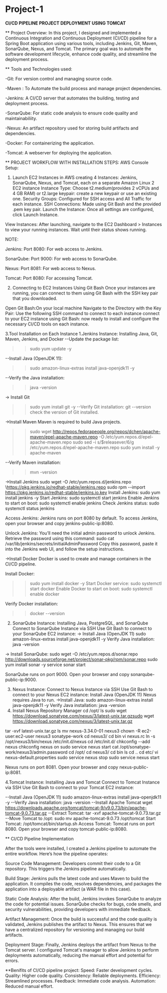 # Project-1
**CI/CD PIPELINE PROJECT DEPLOYMENT USING TOMCAT**

** Project Overview:
In this project, I designed and implemented a Continuous Integration and Continuous Deployment (CI/CD) pipeline for a Spring Boot application using various tools, including Jenkins, Git, Maven, SonarQube, Nexus, and Tomcat. The primary goal was to automate the software development lifecycle, enhance code quality, and streamline the deployment process.

** Tools and Technologies used:

-Git: For version control and managing source code.

-Maven : To Automate the build process and manage project dependencies.

-Jenkins: A CI/CD server that automates the building, testing and deployment process.

-SonarQube: For static code analysis to ensure code quality and maintainabiliity.

-Nexus: An artifact repository used for storing build artifacts and dependencies.

-Docker: For containerizing the application.

-Tomcat: A webserver for deploying the application.

** PROJECT WORKFLOW WITH INSTALLATION STEPS:
AWS Console Setup: 
1. Launch EC2 Instances in AWS
creating 4 Instances: Jenkins, SonarQube, Nexus, and Tomcat, each on a separate Amazon Linux 2 EC2 instance
Instance Type: Choose t2.medium(provides 2 vCPUs and 4 GB RAM) or t2.large 
keypair: create a new keypair or use an existing one.
Security Groups: Configured for SSH access and All Traffic for each instance.
SSH Connections: Made using Git Bash and the provided .pem key pair.
Launch the Instance: Once all settings are configured, click Launch Instance.

View Instances:
After launching, navigate to the EC2 Dashboard > Instances to view your running instances. Wait until their status shows running.

NOTE:

Jenkins: Port 8080: For web access to Jenkins.

SonarQube: Port 9000: For web access to SonarQube.

Nexus: Port 8081: For web access to Nexus.

Tomcat: Port 8080: For accessing Tomcat.


2. Connecting to EC2 Instances Using Git Bash
Once your instances are running, you can connect to them using Git Bash with the SSH key pair that you downloaded.

Open Git Bash:On your local machine
Navigate to the Directory with the Key Pair:
Use the following SSH command to connect to each instance 
connect to your EC2 instance using Git Bash:
now ready to install and configure the necessary CI/CD tools on each instance.



3.Tool Installation on Each Instance
1.Jenkins Instance: Installing Java, Git, Maven, Jenkins, and Docker
--Update the package list:
>>sudo yum update -y

--Install Java (OpenJDK 11):
>>sudo amazon-linux-extras install java-openjdk11 -y

--Verify the Java installation:
>>java -version

-> Install Git
>>sudo yum install git -y
--Verify Git installation:
>>git --version
check the version of Git installed.

->Install Maven
Maven is required to build Java projects.
>>sudo wget http://repos.fedorapeople.org/repos/dchen/apache-maven/epel-apache-maven.repo -O /etc/yum.repos.d/epel-apache-maven.repo
  sudo sed -i s/\$releasever/6/g /etc/yum.repos.d/epel-apache-maven.repo
  sudo yum install -y apache-maven

--Verify Maven installation:
>>mvn -version

->Install Jenkins
sudo wget -O /etc/yum.repos.d/jenkins.repo \https://pkg.jenkins.io/redhat-stable/jenkins.repo
sudo rpm --import https://pkg.jenkins.io/redhat-stable/jenkins.io.key
Install Jenkins:
sudo yum install jenkins -y
Start Jenkins:
sudo systemctl start jenkins
Enable Jenkins to start on boot:
sudo systemctl enable jenkins
Check Jenkins status:
sudo systemctl status jenkins

Access Jenkins:
Jenkins runs on port 8080 by default.
To access Jenkins, open your browser and copy jenkins-public-ip:8080.

Unlock Jenkins:
You’ll need the initial admin password to unlock Jenkins.
Retrieve the password using this command:
sudo cat /var/lib/jenkins/secrets/initialAdminPassword
Copy this password, paste it into the Jenkins web UI, and follow the setup instructions.

->Install Docker
Docker is used to create and manage containers in the CI/CD pipeline.

Install Docker:
>>sudo yum install docker -y
Start Docker service:
>>sudo systemctl start docker
Enable Docker to start on boot:
>>sudo systemctl enable docker

Verify Docker installation:
>>docker --version


2. SonarQube Instance: Installing Java, PostgreSQL, and SonarQube
Connect to SonarQube Instance via SSH
Use Git Bash to connect to your SonarQube EC2 instance:
-> Install Java (OpenJDK 11)
sudo amazon-linux-extras install java-openjdk11 -y
Verify Java installation:
java -version

-> Install SonarQube:
sudo wget -O /etc/yum.repos.d/sonar.repo http://downloads.sourceforge.net/project/sonar-pkg/rpm/sonar.repo
sudo yum install sonar -y
service sonar start

SonarQube runs on port 9000. Open your browser and copy sonarqube-public-ip:9000.

3. Nexus Instance: 
Connect to Nexus Instance via SSH
Use Git Bash to connect to your Nexus EC2 instance:
Install Java (OpenJDK 11)
Nexus requires Java to run.
->Install Java:
sudo amazon-linux-extras install java-openjdk11 -y
Verify Java installation:
java -version
3. Install Nexus Repository Manager
cd /opt/
ls
sudo wget https://download.sonatype.com/nexus/3/latest-unix.tar.gzsudo wget https://download.sonatype.com/nexus/3/latest-unix.tar.gz

tar -xvf latest-unix.tar.gz
ls
mv nexus-3.34.0-01 nexus3
chown -R ec2-user:ec2-user nexus3 sonatype-work
cd nexus3/
cd bin
vi nexus.rc
ln -s /opt/nexus3/bin/nexus /etc/init.d/nexus
cd /etc/init.d/
chkconfig --add nexus
chkconfig nexus on
sudo service nexus start
cat /opt/sonatype-work/nexus3/admin.password
cd /opt/
cd nexus3/
cd bin
ls
cd ..
cd etc/
vi nexus-default.properties
sudo service nexus stop
sudo service nexus start

Nexus runs on port 8081. Open your browser and copy nexus-public-ip:8081.

4.Tomcat Instance: Installing Java and Tomcat
Connect to Tomcat Instance via SSH
Use Git Bash to connect to your Tomcat EC2 instance:

--Install Java (OpenJDK 11)
sudo amazon-linux-extras install java-openjdk11 -y
--Verify Java installation:
java -version
--Install Apache Tomcat
wget https://downloads.apache.org/tomcat/tomcat-9/v9.0.73/bin/apache-tomcat-9.0.73.tar.gz
--Extract Tomcat:
tar -xvf apache-tomcat-9.0.73.tar.gz
--Move Tomcat to /opt:
sudo mv apache-tomcat-9.0.73 /opt/tomcat
Start Tomcat:
/opt/tomcat/bin/startup.sh
Access Tomcat:
Tomcat runs on port 8080. Open your browser and copy tomcat-public-ip:8080.

** CI/CD Pipeline Implementation

After the tools were installed, I created a Jenkins pipeline to automate the entire workflow. Here’s how the pipeline operates:

Source Code Management: Developers commit their code to a Git repository. This triggers the Jenkins pipeline automatically.

Build Stage: Jenkins pulls the latest code and uses Maven to build the application. It compiles the code, resolves dependencies, and packages the application into a deployable artifact (a WAR file in this case).

Static Code Analysis: After the build, Jenkins invokes SonarQube to analyze the code for potential issues. SonarQube checks for bugs, code smells, and security vulnerabilities, providing developers with immediate feedback.

Artifact Management: Once the build is successful and the code quality is validated, Jenkins publishes the artifact to Nexus. This ensures that we have a centralized repository for versioning and managing our build artifacts.

Deployment Stage: Finally, Jenkins deploys the artifact from Nexus to the Tomcat server. I configured Tomcat's manager to allow Jenkins to perform deployments automatically, reducing the manual effort and potential for errors.

**Benifits of CI/CD pipeline project:
Speed: Faster development cycles.
Quality: Higher code quality.
Consistency: Reliable deployments.
Efficiency: Streamlined processes.
Feedback: Immediate code analysis.
Automation: Reduced manual effort.

